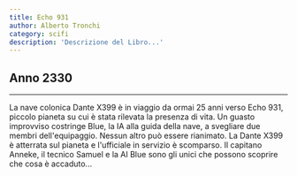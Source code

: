 ```yaml
---
title: Echo 931
author: Alberto Tronchi
category: scifi
description: 'Descrizione del Libro...'
---
```


## Anno 2330
---------
La nave colonica Dante X399 è in viaggio da ormai 25 anni verso Echo 931, piccolo pianeta su cui è stata rilevata la presenza di vita. Un guasto improvviso costringe Blue, la IA alla guida della nave, a svegliare due membri dell'equipaggio. Nessun altro può essere rianimato. La Dante X399 è atterrata sul pianeta e l'ufficiale in servizio è scomparso.
Il capitano Anneke, il tecnico Samuel e la AI Blue sono gli unici che possono scoprire che cosa è accaduto...